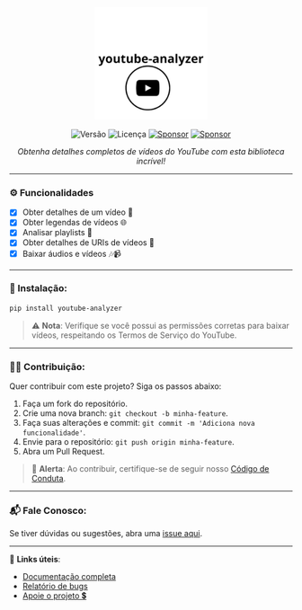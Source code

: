 
<div align="center">
    <img src="assets/youtube_analyzer-logo.png" alt="youtube_analyzer-logo" width="200"/>
  
  ![Versão](https://img.shields.io/badge/version-0.2.4-orange)
  ![Licença](https://img.shields.io/badge/license-MIT-orange)
  [![Sponsor](https://img.shields.io/badge/💲Donate-yellow)](https://apoia.se/paulocesar-dev404)
  [![Sponsor](https://img.shields.io/badge/📖Documentation-green)](https://github.com/PauloCesar-dev404/youtube_analyzer/wiki)


  <i>Obtenha detalhes completos de vídeos do YouTube com esta biblioteca incrível!</i>
  
  ---
</div>

### ⚙️ Funcionalidades
- [x] Obter detalhes de um vídeo 🎥
- [x] Obter legendas de vídeos 🌐
- [x] Analisar playlists 📑
- [x] Obter detalhes de URIs de vídeos 🔗
- [x] Baixar áudios e vídeos 🎶📹

---

### 🚀 Instalação:
```bash
pip install youtube-analyzer
```



> ⚠️ **Nota**: Verifique se você possui as permissões corretas para baixar vídeos, respeitando os Termos de Serviço do YouTube.

---

### 🧑‍💻 Contribuição:
Quer contribuir com este projeto? Siga os passos abaixo:
1. Faça um fork do repositório.
2. Crie uma nova branch: `git checkout -b minha-feature`.
3. Faça suas alterações e commit: `git commit -m 'Adiciona nova funcionalidade'`.
4. Envie para o repositório: `git push origin minha-feature`.
5. Abra um Pull Request.

> 📢 **Alerta**: Ao contribuir, certifique-se de seguir nosso [Código de Conduta](https://github.com/PauloCesar-dev404/youtube_analyzer/blob/main/CODE_OF_CONDUCT.md).

---

### 📬 Fale Conosco:
Se tiver dúvidas ou sugestões, abra uma [issue aqui](https://github.com/PauloCesar-dev404/youtube_analyzer/issues).

---

🔗 **Links úteis**:
- [Documentação completa](https://github.com/PauloCesar-dev404/youtube_analyzer/wiki)
- [Relatório de bugs](https://github.com/PauloCesar-dev404/youtube_analyzer/issues)
- [Apoie o projeto 💲](https://apoia.se/paulocesar-dev404)

